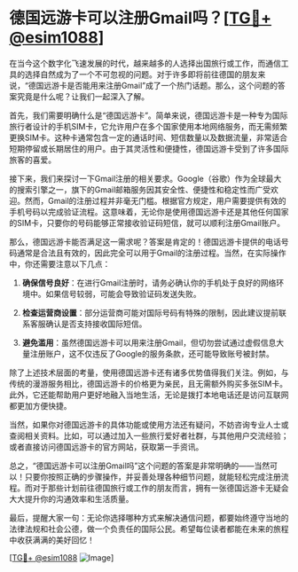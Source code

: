 # 德国远游卡可以注册Gmail吗？[[TG💪+ @esim1088](https://t.me/s/esim1088)]

在当今这个数字化飞速发展的时代，越来越多的人选择出国旅行或工作，而通信工具的选择自然成为了一个不可忽视的问题。对于许多即将前往德国的朋友来说，“德国远游卡是否能用来注册Gmail”成了一个热门话题。那么，这个问题的答案究竟是什么呢？让我们一起深入了解。

首先，我们需要明确什么是“德国远游卡”。简单来说，德国远游卡是一种专为国际旅行者设计的手机SIM卡，它允许用户在多个国家使用本地网络服务，而无需频繁更换SIM卡。这种卡通常包含一定的通话时间、短信数量以及数据流量，非常适合短期停留或长期居住的用户。由于其灵活性和便捷性，德国远游卡受到了许多国际旅客的喜爱。

接下来，我们来探讨一下Gmail注册的相关要求。Google（谷歌）作为全球最大的搜索引擎之一，旗下的Gmail邮箱服务因其安全性、便捷性和稳定性而广受欢迎。然而，Gmail的注册过程并非毫无门槛。根据官方规定，用户需要提供有效的手机号码以完成验证流程。这意味着，无论你是使用德国远游卡还是其他任何国家的SIM卡，只要你的号码能够正常接收验证码短信，就可以顺利注册Gmail账户。

那么，德国远游卡能否满足这一需求呢？答案是肯定的！德国远游卡提供的电话号码通常是合法且有效的，因此完全可以用于Gmail的注册过程。当然，在实际操作中，你还需要注意以下几点：

1. **确保信号良好**：在进行Gmail注册时，请务必确认你的手机处于良好的网络环境中。如果信号较弱，可能会导致验证码发送失败。
   
2. **检查运营商设置**：部分运营商可能对国际号码有特殊的限制，因此建议提前联系客服确认是否支持接收国际短信。

3. **避免滥用**：虽然德国远游卡可以用来注册Gmail，但切勿尝试通过虚假信息大量注册账户，这不仅违反了Google的服务条款，还可能导致账号被封禁。

除了上述技术层面的考量，使用德国远游卡还有诸多优势值得我们关注。例如，与传统的漫游服务相比，德国远游卡的价格更为亲民，且无需额外购买多张SIM卡。此外，它还能帮助用户更好地融入当地生活，无论是拨打本地电话还是访问互联网都更加方便快捷。

当然，如果你对德国远游卡的具体功能或使用方法还有疑问，不妨咨询专业人士或查阅相关资料。比如，可以通过加入一些旅行爱好者社群，与其他用户交流经验；或者直接访问德国远游卡的官方网站，获取第一手资讯。

总之，“德国远游卡可以注册Gmail吗”这个问题的答案是非常明确的——当然可以！只要你按照正确的步骤操作，并妥善处理各种细节问题，就能轻松完成注册流程。而对于那些计划前往德国旅行或工作的朋友而言，拥有一张德国远游卡无疑会大大提升你的沟通效率和生活质量。

最后，提醒大家一句：无论你选择哪种方式来解决通信问题，都要始终遵守当地的法律法规和社会公德，做一个负责任的国际公民。希望每位读者都能在未来的旅程中收获满满的美好回忆！

[[TG💪+ @esim1088](https://t.me/s/esim1088) ![Image](https://i.postimg.cc/4NQfJmqS/Snipaste-2025-05-13-00-14-12.png)]